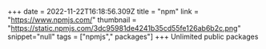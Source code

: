 +++
date = 2022-11-22T16:18:56.309Z
title = "npm"
link = "https://www.npmjs.com/"
thumbnail = "https://static.npmjs.com/3dc95981de4241b35cd55fe126ab6b2c.png"
snippet="null"
tags = ["npmjs"," packages"]
+++
Unlimited public packages
